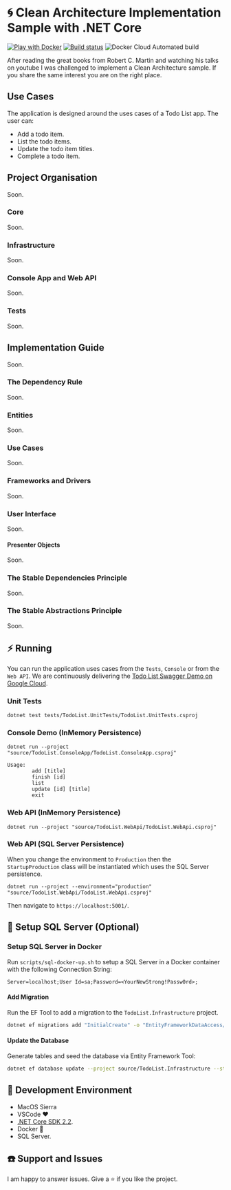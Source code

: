 # :cyclone: Clean Architecture Implementation Sample with .NET Core
[![Play with Docker](https://raw.githubusercontent.com/play-with-docker/stacks/master/assets/images/button.png)](https://labs.play-with-docker.com/?stack=https://raw.githubusercontent.com/ivanpaulovich/dotnet-clean-architecture/master/source/docker-compose.yml&stack_name=dotnet-clean-architecture) [![Build status](https://ci.appveyor.com/api/projects/status/005aoqa8g79skmn6/branch/master?svg=true)](https://ci.appveyor.com/project/ivanpaulovich/dotnet-clean-architecture/branch/master) ![Docker Cloud Automated build](https://img.shields.io/docker/cloud/automated/ivanpaulovich/dotnet-clean-architecture.svg?style=for-the-badge)

After reading the great books from Robert C. Martin and watching his talks on youtube I was challenged to implement a Clean Architecture sample. If you share the same interest you are on the right place.

## Use Cases

The application is designed around the uses cases of a Todo List app. The user can: 

* Add a todo item.
* List the todo items.
* Update the todo item titles.
* Complete a todo item.

## Project Organisation

Soon.

### Core

Soon.

### Infrastructure

Soon.

### Console App and Web API

Soon.

### Tests

Soon.

## Implementation Guide

Soon.

### The Dependency Rule

Soon.

### Entities

Soon.

### Use Cases

Soon.

### Frameworks and Drivers

Soon.

### User Interface

Soon.

#### Presenter Objects

Soon.

### The Stable Dependencies Principle

Soon.

### The Stable Abstractions Principle

Soon.

## :zap: Running

You can run the application uses cases from the `Tests`, `Console` or from the `Web API`. We are continuously delivering the [Todo List Swagger Demo on Google Cloud](http://35.188.17.14/index.html).

### Unit Tests

```
dotnet test tests/TodoList.UnitTests/TodoList.UnitTests.csproj
```

### Console Demo (InMemory Persistence)

```
dotnet run --project "source/TodoList.ConsoleApp/TodoList.ConsoleApp.csproj"

```

```
Usage:
        add [title]
        finish [id]
        list
        update [id] [title]
        exit
```

### Web API (InMemory Persistence)

```
dotnet run --project "source/TodoList.WebApi/TodoList.WebApi.csproj"
```

### Web API (SQL Server Persistence)

When you change the environment to `Production` then the `StartupProduction` class will be instantiated which uses the SQL Server persistence.

```
dotnet run --project --environment="production" "source/TodoList.WebApi/TodoList.WebApi.csproj"
```

Then navigate to `https://localhost:5001/`.

## :floppy_disk: Setup SQL Server (Optional)

### Setup SQL Server in Docker

Run `scripts/sql-docker-up.sh` to setup a SQL Server in a Docker container with the following Connection String:

```
Server=localhost;User Id=sa;Password=<YourNewStrong!Passw0rd>;
```

#### Add Migration

Run the EF Tool to add a migration to the `TodoList.Infrastructure` project.

```sh
dotnet ef migrations add "InitialCreate" -o "EntityFrameworkDataAccess/Migrations" --project source/TodoList.Infrastructure --startup-project source/TodoList.WebApi
```

#### Update the Database

Generate tables and seed the database via Entity Framework Tool:

```sh
dotnet ef database update --project source/TodoList.Infrastructure --startup-project source/TodoList.WebApi
```

## :checkered_flag: Development Environment

* MacOS Sierra
* VSCode :heart:
* [.NET Core SDK 2.2](https://www.microsoft.com/net/download/dotnet-core/2.2).
* Docker :whale:
* SQL Server.

## :telephone: Support and Issues

I am happy to answer issues. Give a :star: if you like the project.